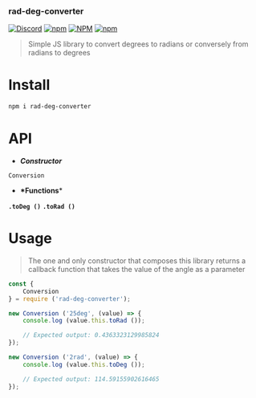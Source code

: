 ### rad-deg-converter

[![Discord](https://img.shields.io/discord/519837781866840122?color=%237289DA&label=WaZaBiX%27s%20guild&logo=Discord)](https://discord.gg/ES52WDg)
[![npm](https://img.shields.io/npm/v/rad-deg-converter?logo=npm)](https://www.npmjs.com/package/rad-deg-converter)
[![NPM](https://img.shields.io/npm/l/rad-deg-converter?logo=github)](https://github.com/wazabix-BM/rad-deg-converter/blob/master/LICENSE.md)
[![npm](https://img.shields.io/npm/dt/rad-deg-converter?logo=npm)](https://www.npmjs.com/package/rad-deg-converter)

> Simple JS library to convert degrees to radians or conversely from radians to degrees

# Install

```sh
npm i rad-deg-converter
```

# API

* __*Constructor*__

<code>Conversion</code>

* __*Functions__*

<code><b>.toDeg ()</b></code>
<code><b>.toRad ()</b></code>

# Usage

> The one and only constructor that composes this library returns a callback function that takes the value of the angle as a parameter

```js
const {
    Conversion
} = require ('rad-deg-converter');

new Conversion ('25deg', (value) => {
    console.log (value.this.toRad ());

    // Expected output: 0.4363323129985824
});

new Conversion ('2rad', (value) => {
    console.log (value.this.toDeg ());

    // Expected output: 114.59155902616465
});
```